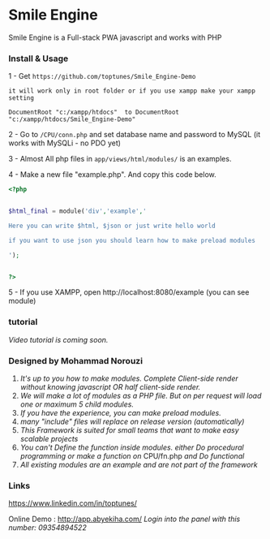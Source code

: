 Smile Engine
=======

Smile Engine is a Full-stack PWA javascript and works with PHP


### Install & Usage


1 - Get ```https://github.com/toptunes/Smile_Engine-Demo```


```
it will work only in root folder or if you use xampp make your xampp setting

DocumentRoot "c:/xampp/htdocs"  to DocumentRoot "c:/xampp/htdocs/Smile_Engine-Demo" 

```

2 - Go to ```/CPU/conn.php``` and set database name and password to MySQL (it works with MySQLi - no PDO yet)

3 - Almost All php files in ```app/views/html/modules/``` is an examples.

4 - Make a new file "example.php". And copy this code below.

```php
<?php


$html_final = module('div','example','

Here you can write $html, $json or just write hello world

if you want to use json you should learn how to make preload modules

');


?>

```

5 - If you use XAMPP, open http://localhost:8080/example (you can see module)


### tutorial

_Video tutorial is coming soon._

### Designed by Mohammad Norouzi

1. _It's up to you how to make modules. Complete Client-side render without knowing javascript OR half client-side render._
2. _We will make a lot of modules as a PHP file. But on per request will load one or maximum 5 child modules._
3. _If you have the experience, you can make preload modules._
4. _many "include" files will replace on release version (automatically)_
5. _This Framework is suited for small teams that want to make easy scalable projects_
6. _You can't Define the function inside modules. either Do procedural programming or make a function on_ CPU/fn.php _and Do functional_
7. _All existing modules are an example and are not part of the framework_

### Links

https://www.linkedin.com/in/toptunes/

Online Demo : http://app.abyekiha.com/
_Login into the panel with this number: 09354894522_




